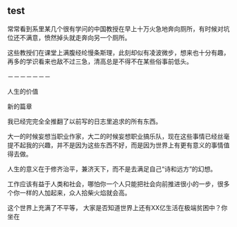 ## test

常常看到系里某几个很有学问的中国教授在早上十万火急地奔向厕所，有时候对坑位还不满意，愤然掉头就走奔向另一个厕所。

这些教授们在课堂上满腹经纶慢条斯理，此刻却似有凌波微步，想来也十分有趣，再多的学识看来也敌不过三急，清高总是不得不在某些俗事前低头。


－－－－－－－

人生的价值

新的篇章

我已经完完全全推翻了以前写的日志里追求的所有东西。

大一的时候妄想当职业作家，大二的时候妄想职业搞乐队，现在这些事情已经丝毫提不起我的兴趣，并不是因为这些东西不好，而是因为世界上有更有意义的事情值得去做。

人生的意义在于修齐治平，兼济天下，而不是去满足自己“诗和远方”的幻想。

工作应该有益于人类和社会，哪怕你一个人只能把社会向前推进很小的一步，很多个你一样的人加起来，众人拾柴火焰就会高。

这个世界上充满了不平等，
大家是否知道世界上还有XX亿生活在极端贫困中？你坐在
